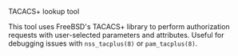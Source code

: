TACACS+ lookup tool

This tool uses FreeBSD's TACACS+ library to perform authorization
requests with user-selected parameters and attributes.  Useful for
debugging issues with `nss_tacplus(8)` or `pam_tacplus(8)`.
